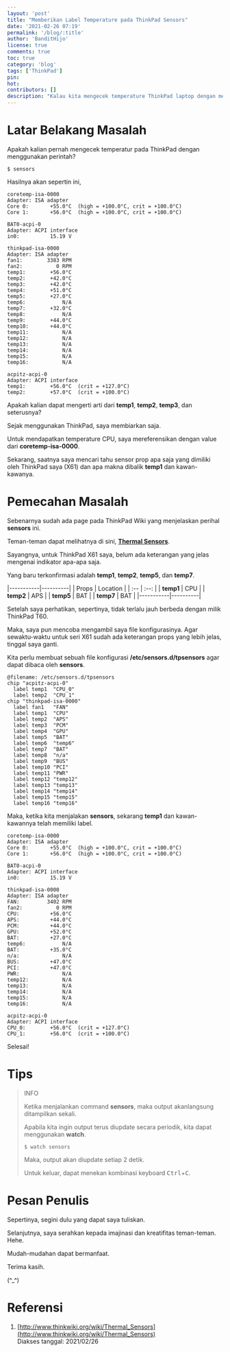 ```yaml
---
layout: 'post'
title: "Memberikan Label Temperature pada ThinkPad Sensors"
date: '2021-02-26 07:19'
permalink: '/blog/:title'
author: 'BanditHijo'
license: true
comments: true
toc: true
category: 'blog'
tags: ['ThinkPad']
pin:
hot:
contributors: []
description: "Kalau kita mengecek temperature ThinkPad laptop dengan menggunakan perintah sensors, kita akan mendapati label-label seperti temp1, temp2, temp3, dst. Bagaimana kita tahu, kalau label-label tersebut menujuk pada objek-objek seperti CPU, GPU, dll? Nah, catatan kali ini, kita akan memberikan label terhadap sensor-sensor tersebut."
---
```


# Latar Belakang Masalah

Apakah kalian pernah mengecek temperatur pada ThinkPad dengan menggunakan perintah?

```
$ sensors
```

Hasilnya akan sepertin ini,

```
coretemp-isa-0000
Adapter: ISA adapter
Core 0:       +55.0°C  (high = +100.0°C, crit = +100.0°C)
Core 1:       +56.0°C  (high = +100.0°C, crit = +100.0°C)

BAT0-acpi-0
Adapter: ACPI interface
in0:          15.19 V

thinkpad-isa-0000
Adapter: ISA adapter
fan1:        3383 RPM
fan2:           0 RPM
temp1:        +56.0°C
temp2:        +42.0°C
temp3:        +42.0°C
temp4:        +51.0°C
temp5:        +27.0°C
temp6:            N/A
temp7:        +32.0°C
temp8:            N/A
temp9:        +44.0°C
temp10:       +44.0°C
temp11:           N/A
temp12:           N/A
temp13:           N/A
temp14:           N/A
temp15:           N/A
temp16:           N/A

acpitz-acpi-0
Adapter: ACPI interface
temp1:        +56.0°C  (crit = +127.0°C)
temp2:        +57.0°C  (crit = +100.0°C)
```

Apakah kalian dapat mengerti arti dari **temp1**, **temp2**, **temp3**, dan seterusnya?

Sejak menggunakan ThinkPad, saya membiarkan saja.

Untuk mendapatkan temperature CPU, saya mereferensikan dengan value dari **coretemp-isa-0000**.

Sekarang, saatnya saya mencari tahu sensor prop apa saja yang dimiliki oleh ThinkPad saya (X61) dan apa makna dibalik **temp1** dan kawan-kawanya.


# Pemecahan Masalah

Sebenarnya sudah ada page pada ThinkPad Wiki yang menjelaskan perihal **sensors** ini.

Teman-teman dapat melihatnya di sini, [**Thermal Sensors**](http://www.thinkwiki.org/wiki/Thermal_Sensors).

Sayangnya, untuk ThinkPad X61 saya, belum ada keterangan yang jelas mengenai indikator apa-apa saja.

Yang baru terkonfirmasi adalah **temp1**, **temp2**, **temp5**, dan **temp7**.

|-----------|----------|
| Props     | Location |
| :--       | :--:     |
| **temp1** | CPU      |
| **temp2** | APS      |
| **temp5** | BAT      |
| **temp7** | BAT      |
|-----------|----------|

Setelah saya perhatikan, sepertinya, tidak terlalu jauh berbeda dengan milik ThinkPad T60.

Maka, saya pun mencoba mengambil saya file konfigurasinya. Agar sewaktu-waktu untuk seri X61 sudah ada keterangan props yang lebih jelas, tinggal saya ganti.

Kita perlu membuat sebuah file konfigurasi **/etc/sensors.d/tpsensors** agar dapat dibaca oleh **sensors**.

```shell
@filename: /etc/sensors.d/tpsensors
chip "acpitz-acpi-0"
  label temp1  "CPU_0"
  label temp2  "CPU_1"
chip "thinkpad-isa-0000"
  label fan1   "FAN"
  label temp1  "CPU"
  label temp2  "APS"
  label temp3  "PCM"
  label temp4  "GPU"
  label temp5  "BAT"
  label temp6  "temp6"
  label temp7  "BAT"
  label temp8  "n/a"
  label temp9  "BUS"
  label temp10 "PCI"
  label temp11 "PWR"
  label temp12 "temp12"
  label temp13 "temp13"
  label temp14 "temp14"
  label temp15 "temp15"
  label temp16 "temp16"
```

Maka, ketika kita menjalakan **sensors**, sekarang **temp1** dan kawan-kawannya telah memiliki label.

```
coretemp-isa-0000
Adapter: ISA adapter
Core 0:       +55.0°C  (high = +100.0°C, crit = +100.0°C)
Core 1:       +56.0°C  (high = +100.0°C, crit = +100.0°C)

BAT0-acpi-0
Adapter: ACPI interface
in0:          15.19 V

thinkpad-isa-0000
Adapter: ISA adapter
FAN:         3402 RPM
fan2:           0 RPM
CPU:          +56.0°C
APS:          +44.0°C
PCM:          +44.0°C
GPU:          +52.0°C
BAT:          +27.0°C
temp6:            N/A
BAT:          +35.0°C
n/a:              N/A
BUS:          +47.0°C
PCI:          +47.0°C
PWR:              N/A
temp12:           N/A
temp13:           N/A
temp14:           N/A
temp15:           N/A
temp16:           N/A

acpitz-acpi-0
Adapter: ACPI interface
CPU_0:        +56.0°C  (crit = +127.0°C)
CPU_1:        +56.0°C  (crit = +100.0°C)
```

Selesai!


# Tips

> INFO
> 
> Ketika menjalankan command **sensors**, maka output akanlangsung ditampilkan sekali.
> 
> Apabila kita ingin output terus diupdate secara periodik, kita dapat menggunakan **watch**.
> 
> ```
> $ watch sensors
> ```
> 
> Maka, output akan diupdate setiap 2 detik.
> 
> Untuk keluar, dapat menekan kombinasi keyboard <kbd>Ctrl</kbd>+<kbd>C</kbd>.


# Pesan Penulis

Sepertinya, segini dulu yang dapat saya tuliskan.

Selanjutnya, saya serahkan kepada imajinasi dan kreatifitas teman-teman. Hehe.

Mudah-mudahan dapat bermanfaat.

Terima kasih.

(^_^)


# Referensi

1. [http://www.thinkwiki.org/wiki/Thermal_Sensors](http://www.thinkwiki.org/wiki/Thermal_Sensors)
<br>Diakses tanggal: 2021/02/26
